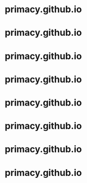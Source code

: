 # primacy.github.io
# primacy.github.io
# primacy.github.io
# primacy.github.io
# primacy.github.io
# primacy.github.io
# primacy.github.io
# primacy.github.io

